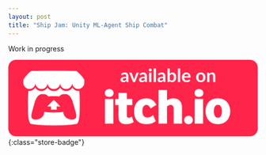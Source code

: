 ```yaml
---
layout: post
title: "Ship Jam: Unity ML-Agent Ship Combat"
---
```


Work in progress

[![itch.io Store Link](/assets/media/itch-store-badge.svg)](https://xsoodx.itch.io/loo){:class="store-badge"}
